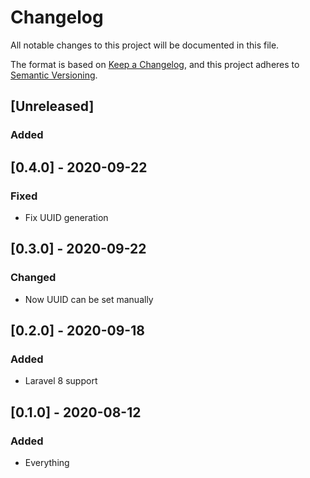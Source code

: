 # Changelog
All notable changes to this project will be documented in this file.

The format is based on [Keep a Changelog](https://keepachangelog.com/en/1.0.0/),
and this project adheres to [Semantic Versioning](https://semver.org/spec/v2.0.0.html).

## [Unreleased]
### Added

## [0.4.0] - 2020-09-22
### Fixed
- Fix UUID generation

## [0.3.0] - 2020-09-22
### Changed
- Now UUID can be set manually

## [0.2.0] - 2020-09-18
### Added
- Laravel 8 support

## [0.1.0] - 2020-08-12
### Added
- Everything

